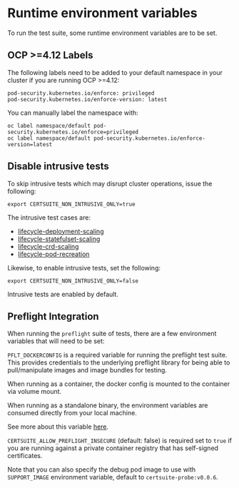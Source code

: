 <!-- markdownlint-disable line-length no-bare-urls -->
# Runtime environment variables

To run the test suite, some runtime environment variables are to be set.

## OCP >=4.12 Labels

The following labels need to be added to your default namespace in your cluster
if you are running OCP >=4.12:

```shell
pod-security.kubernetes.io/enforce: privileged
pod-security.kubernetes.io/enforce-version: latest
```

You can manually label the namespace with:

```shell
oc label namespace/default pod-security.kubernetes.io/enforce=privileged
oc label namespace/default pod-security.kubernetes.io/enforce-version=latest
```

## Disable intrusive tests

To skip intrusive tests which may disrupt cluster operations, issue the
following:

```shell
export CERTSUITE_NON_INTRUSIVE_ONLY=true
```

The intrusive test cases are:

- [lifecycle-deployment-scaling](https://github.com/redhat-best-practices-for-k8s/certsuite/blob/main/CATALOG.md#lifecycle-deployment-scaling)
- [lifecycle-statefulset-scaling](https://github.com/redhat-best-practices-for-k8s/certsuite/blob/main/CATALOG.md#lifecycle-statefulset-scaling)
- [lifecycle-crd-scaling](https://github.com/redhat-best-practices-for-k8s/certsuite/blob/main/CATALOG.md#lifecycle-crd-scaling)
- [lifecycle-pod-recreation](https://github.com/redhat-best-practices-for-k8s/certsuite/blob/main/CATALOG.md#lifecycle-pod-recreation)

Likewise, to enable intrusive tests, set the following:

```shell
export CERTSUITE_NON_INTRUSIVE_ONLY=false
```

Intrusive tests are enabled by default.

## Preflight Integration

When running the `preflight` suite of tests, there are a few environment variables that
will need to be set:

`PFLT_DOCKERCONFIG` is a required variable for running the preflight test suite. This
provides credentials to the underlying preflight library for being able to pull/manipulate
images and image bundles for testing.

When running as a container, the docker config is mounted to the container via volume mount.

When running as a standalone binary, the environment variables are consumed directly from your local machine.

See more about this variable [here](https://github.com/redhat-openshift-ecosystem/openshift-preflight/blob/main/docs/CONFIG.md).

`CERTSUITE_ALLOW_PREFLIGHT_INSECURE` (default: false) is required set to `true` if you are running
against a private container registry that has self-signed certificates.

Note that you can also specify the debug pod image to use with `SUPPORT_IMAGE`
environment variable, default to `certsuite-probe:v0.0.6`.

